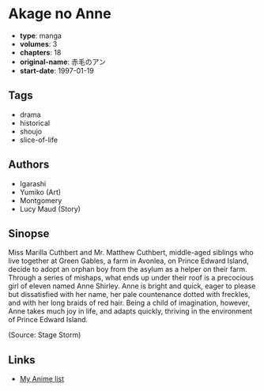 # Akage no Anne

-   **type**: manga
-   **volumes**: 3
-   **chapters**: 18
-   **original-name**: 赤毛のアン
-   **start-date**: 1997-01-19

## Tags

-   drama
-   historical
-   shoujo
-   slice-of-life

## Authors

-   Igarashi
-   Yumiko (Art)
-   Montgomery
-   Lucy Maud (Story)

## Sinopse

Miss Marilla Cuthbert and Mr. Matthew Cuthbert, middle-aged siblings who live together at Green Gables, a farm in Avonlea, on Prince Edward Island, decide to adopt an orphan boy from the asylum as a helper on their farm. Through a series of mishaps, what ends up under their roof is a precocious girl of eleven named Anne Shirley. Anne is bright and quick, eager to please but dissatisfied with her name, her pale countenance dotted with freckles, and with her long braids of red hair. Being a child of imagination, however, Anne takes much joy in life, and adapts quickly, thriving in the environment of Prince Edward Island.

(Source: Stage Storm)

## Links

-   [My Anime list](https://myanimelist.net/manga/10282/Akage_no_Anne)
